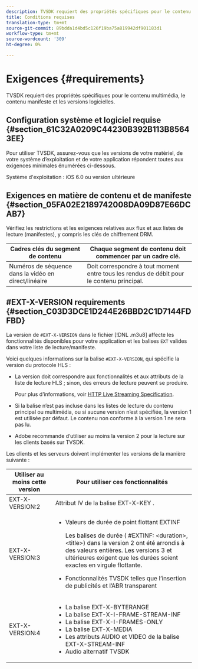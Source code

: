 ```yaml
---
description: TVSDK requiert des propriétés spécifiques pour le contenu multimédia, le contenu manifeste et les versions logicielles.
title: Conditions requises
translation-type: tm+mt
source-git-commit: 89bdda1d4bd5c126f19ba75a819942df901183d1
workflow-type: tm+mt
source-wordcount: '309'
ht-degree: 0%

---
```



# Exigences {#requirements}

TVSDK requiert des propriétés spécifiques pour le contenu multimédia, le contenu manifeste et les versions logicielles.

## Configuration système et logiciel requise {#section_61C32A0209C44230B392B113B85643EE}

Pour utiliser TVSDK, assurez-vous que les versions de votre matériel, de votre système d’exploitation et de votre application répondent toutes aux exigences minimales énumérées ci-dessous.

Système d&#39;exploitation : iOS 6.0 ou version ultérieure

## Exigences en matière de contenu et de manifeste {#section_05FA02E2189742008DA09D87E66DCAB7}

Vérifiez les restrictions et les exigences relatives aux flux et aux listes de lecture (manifestes), y compris les clés de chiffrement DRM.

| Cadres clés du segment de contenu | Chaque segment de contenu doit commencer par un cadre clé. |
|---|---|
| Numéros de séquence dans la vidéo en direct/linéaire | Doit correspondre à tout moment entre tous les rendus de débit pour le contenu principal. |

## #EXT-X-VERSION requirements {#section_C03D3DCE1D244E26BBD2C1D7144FDFBD}

La version de `#EXT-X-VERSION` dans le fichier [!DNL .m3u8] affecte les fonctionnalités disponibles pour votre application et les balises `EXT` valides dans votre liste de lecture/manifeste.

Voici quelques informations sur la balise `#EXT-X-VERSION`, qui spécifie la version du protocole HLS :

* La version doit correspondre aux fonctionnalités et aux attributs de la liste de lecture HLS ; sinon, des erreurs de lecture peuvent se produire.

   Pour plus d’informations, voir [HTTP Live Streaming Specification](https://datatracker.ietf.org/doc/draft-pantos-http-live-streaming/?include_text=1).
* Si la balise n’est pas incluse dans les listes de lecture du contenu principal ou multimédia, ou si aucune version n’est spécifiée, la version 1 est utilisée par défaut. Le contenu non conforme à la version 1 ne sera pas lu.
* Adobe recommande d’utiliser au moins la version 2 pour la lecture sur les clients basés sur TVSDK.

Les clients et les serveurs doivent implémenter les versions de la manière suivante :

<table id="table_62EB98EDD9DE49EC84CB1C7D59BC40E6"> 
 <thead> 
  <tr> 
   <th colname="1" class="entry"> Utiliser au moins cette version </th> 
   <th colname="2" class="entry"> Pour utiliser ces fonctionnalités </th> 
  </tr> 
 </thead>
 <tbody> 
  <tr> 
   <td colname="1"> <span class="codeph"> EXT-X-VERSION:2  </span> </td> 
   <td colname="2"> Attribut IV de la balise <span class="codeph"> EXT-X-KEY </span>. </td> 
  </tr> 
  <tr> 
   <td colname="1"> <span class="codeph"> EXT-X-VERSION:3  </span> </td> 
   <td colname="2"> 
    <ul id="ul_C9500D3F934848639C204BF248F139FF"> 
     <li id="li_535A7E3FABCB46FE872A7EA5DE2A1784">Valeurs de durée de point flottant <span class="codeph"> EXTINF </span> <p>Les balises de durée ( <span class="codeph"> #EXTINF: </span>&lt;duration&gt;,&lt;title&gt;) dans la version 2 ont été arrondis à des valeurs entières. Les versions 3 et ultérieures exigent que les durées soient exactes en virgule flottante. </p> </li> 
     <li id="li_8DF5E91F1D5D4E19894595E1FE0A5EDE"> Fonctionnalités TVSDK telles que l’insertion de publicités et l’ABR transparent </li> 
    </ul> </td> 
  </tr> 
  <tr> 
   <td colname="1"> <p> <span class="codeph"> EXT-X-VERSION:4  </span> </p> </td> 
   <td colname="2"> <p> 
     <ul id="ul_99E24D013E3141308B5A57446A9B8033"> 
      <li id="li_F36E65ADD2CA451C82FF18DBD5667927">La balise <span class="codeph"> EXT-X-BYTERANGE </span> </li> 
      <li id="li_8C653168A7B84D11AC233E7548A8D2EF">La balise <span class="codeph"> EXT-X-I-FRAME-STREAM-INF </span> </li> 
      <li id="li_2922B34717CB4F6189068529CDBE6D10">La balise <span class="codeph"> EXT-X-I-FRAMES-ONLY </span> </li> 
      <li id="li_D015D78E217641D7867EB509E9F9EEE2">La balise <span class="codeph"> EXT-X-MEDIA </span> </li> 
      <li id="li_CA068EA381984F5497FE67617CA8BB34">Les attributs <span class="codeph"> AUDIO </span> et <span class="codeph"> VIDEO </span> de la balise <span class="codeph"> EXT-X-STREAM-INF </span> </li> 
      <li id="li_EE78CC7D194A4EB2897F9AE8E4B081B8"> Audio alternatif TVSDK </li> 
     </ul> </p> </td> 
  </tr> 
 </tbody> 
</table>
